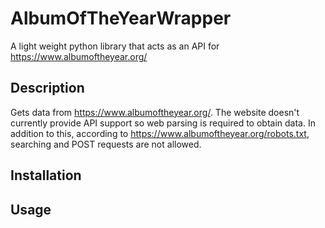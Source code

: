 # AlbumOfTheYearWrapper

A light weight python library that acts as an API for https://www.albumoftheyear.org/

## Description

Gets data from https://www.albumoftheyear.org/. The website doesn't currently provide API support so web parsing is required to obtain data. In addition to this,
according to https://www.albumoftheyear.org/robots.txt, searching and POST requests are not allowed.

## Installation

## Usage

